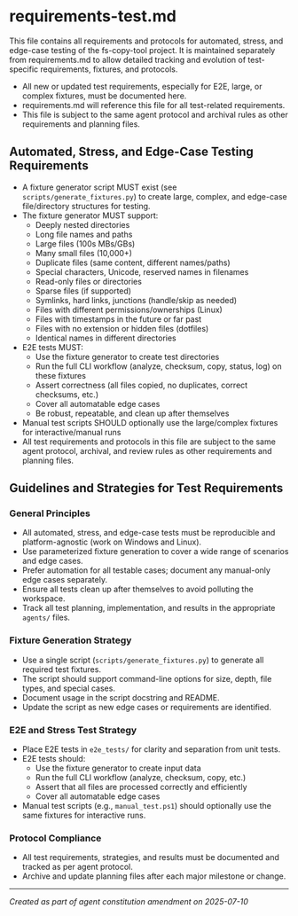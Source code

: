# requirements-test.md

This file contains all requirements and protocols for automated, stress, and edge-case testing of the fs-copy-tool project. It is maintained separately from requirements.md to allow detailed tracking and evolution of test-specific requirements, fixtures, and protocols.

- All new or updated test requirements, especially for E2E, large, or complex fixtures, must be documented here.
- requirements.md will reference this file for all test-related requirements.
- This file is subject to the same agent protocol and archival rules as other requirements and planning files.

## Automated, Stress, and Edge-Case Testing Requirements

- A fixture generator script MUST exist (see `scripts/generate_fixtures.py`) to create large, complex, and edge-case file/directory structures for testing.
- The fixture generator MUST support:
  - Deeply nested directories
  - Long file names and paths
  - Large files (100s MBs/GBs)
  - Many small files (10,000+)
  - Duplicate files (same content, different names/paths)
  - Special characters, Unicode, reserved names in filenames
  - Read-only files or directories
  - Sparse files (if supported)
  - Symlinks, hard links, junctions (handle/skip as needed)
  - Files with different permissions/ownerships (Linux)
  - Files with timestamps in the future or far past
  - Files with no extension or hidden files (dotfiles)
  - Identical names in different directories
- E2E tests MUST:
  - Use the fixture generator to create test directories
  - Run the full CLI workflow (analyze, checksum, copy, status, log) on these fixtures
  - Assert correctness (all files copied, no duplicates, correct checksums, etc.)
  - Cover all automatable edge cases
  - Be robust, repeatable, and clean up after themselves
- Manual test scripts SHOULD optionally use the large/complex fixtures for interactive/manual runs
- All test requirements and protocols in this file are subject to the same agent protocol, archival, and review rules as other requirements and planning files.

## Guidelines and Strategies for Test Requirements

### General Principles
- All automated, stress, and edge-case tests must be reproducible and platform-agnostic (work on Windows and Linux).
- Use parameterized fixture generation to cover a wide range of scenarios and edge cases.
- Prefer automation for all testable cases; document any manual-only edge cases separately.
- Ensure all tests clean up after themselves to avoid polluting the workspace.
- Track all test planning, implementation, and results in the appropriate `agents/` files.

### Fixture Generation Strategy
- Use a single script (`scripts/generate_fixtures.py`) to generate all required test fixtures.
- The script should support command-line options for size, depth, file types, and special cases.
- Document usage in the script docstring and README.
- Update the script as new edge cases or requirements are identified.

### E2E and Stress Test Strategy
- Place E2E tests in `e2e_tests/` for clarity and separation from unit tests.
- E2E tests should:
  - Use the fixture generator to create input data
  - Run the full CLI workflow (analyze, checksum, copy, etc.)
  - Assert that all files are processed correctly and efficiently
  - Cover all automatable edge cases
- Manual test scripts (e.g., `manual_test.ps1`) should optionally use the same fixtures for interactive runs.

### Protocol Compliance
- All test requirements, strategies, and results must be documented and tracked as per agent protocol.
- Archive and update planning files after each major milestone or change.

---

*Created as part of agent constitution amendment on 2025-07-10*
